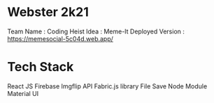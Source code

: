 # Webster 2k21

Team Name : Coding Heist
Idea : Meme-It
Deployed Version : https://memesocial-5c04d.web.app/
# Tech Stack
React JS
Firebase
Imgflip API
Fabric.js library
File Save Node Module
Material UI
